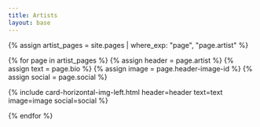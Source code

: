 ```yaml
---
title: Artists
layout: base
---
```


<!-- gather data to send to card include -->
{% assign artist_pages = site.pages | where_exp: "page", "page.artist"  %}

{% for page in artist_pages %}
  {% assign header =  page.artist %}
  {% assign text =  page.bio %}
  {% assign image =  page.header-image-id %}
  {% assign social =  page.social %}

  {% include card-horizontal-img-left.html 
  header=header
  text=text
  image=image
  social=social
  %}

{% endfor %}




<script>
    document.addEventListener("DOMContentLoaded", function () {
        const images = document.querySelectorAll("img[data-pic]");

        images.forEach((img) => {
            const picId = img.getAttribute("data-pic");

            // Replace with your Piwigo API endpoint and authentication details
            const apiUrl = `http://localhost:3000/ws.php?method=pwg.images.getInfo&image_id=${picId}&format=json`;

            fetch(apiUrl)
                .then((response) => response.json())
                .then((data) => {
                    if (data.stat === "ok") {
                        // Use the small size URL from the API response
                        const smallImageUrl = data.result.derivatives.small.url;
                        img.setAttribute("src", smallImageUrl);
                    } else {
                        console.error("Error fetching image:", data.message);
                    }
                })
                .catch((error) => {
                    console.error("Error fetching image:", error);
                });
        });
    });
</script>